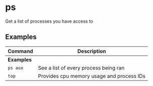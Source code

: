 # ps

Get a list of processes you have access to

## Examples

| **Command**   | **Description**   | 
| --------------|-------------------|
| **Examples** |
| `ps aux` | See a list of every process being ran |
| `top` | Provides cpu memory usage and process IDs |